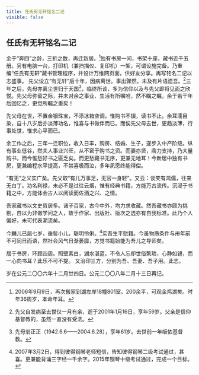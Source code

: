 ```yaml
---
title: 任氏有无轩铭名二记
visible: false
---
```


## 任氏有无轩铭名二记

余于“奔四”之龄，三折之数，再迁新居。[^1]独有书房一间，书架十座，藏书近千五册。另有电脑一台，打印机（兼扫描仪、复印机）一架，可谓设施完备。乃重编“任氏有无轩”藏书管理程序，并设计万维网页面，供好友分享。再写铭名二记以志盛事。 先父设立“有无轩”后十年，因病离世。事出骤然，未及有片语遗吾。[^2]三年之后，先母亦离尘世归于天国[^3]，临终所谈，多为信仰以及与先父即将见面之欣悦。先父母弥留之际，并未对余之事业、生活有所嘱咐，然不瞩之瞩，余于若干年后回忆之，更觉所瞩之重矣！

先父母在世，不置金银珠宝，不添冰箱空调，惟购书不辍，读书不止。余耳濡目染，自十八岁后亦淡薄功名，惟喜与书做伴而已。而俟先父母去世，更趋淡薄，行事处世，惟求心平而已。

余工作之后，三年一迁职位，收入日丰，购房、结婚、生子，遂步入中产阶级。纵有事业低谷，然夫人事业兴旺，从不窘于购书之资。而妻亦贤，鼎力支持，乃大量购书，而今惟愁好书之匮乏矣。而更愁藏书无序，更兼无地耳！今新居中独有书房，更兼编程水平提高，不禁喜极而泣，多年夙愿终能得偿。

“有无”之义实广矣。先父取“有儿万事足，无官一身轻”。又云：谈笑有鸿儒，往来无白丁。功名利禄，未必不是过往云烟，惟有经典书籍，方能万古流传。沉浸于书籍之中，方能体会古人以阅读而佐酒之兴、之情。

吾家藏书以文史哲居多。诸子百家，古今中外，均力求收藏。然吾藏书亦颇为挑剔，自以为非做学问之人，故于作家、出版社、版次之选亦有自我标准。此乃个人偏好，未可代表潮流矣。

今麟儿已届七岁，垂髻小儿，聪明伶俐。[^4]实吾生平慰籍。今虽物质条件与卅年前不可同日而语，然社会风气日渐萎靡，方觉书籍始能为吾儿之导师矣。

居于书房，环顾四周。照壁素白，湖水湛蓝。不令人忘却世俗繁琐，心静如镜，而一心向书耳？此乐不可不提。 又治印三方，分别为吾、吾妻、吾子用。此志。 

岁在公元二〇〇六年十二月廿四日。公元二〇〇八年二月十三日再记。

[^1]: 2006年9月9日，再次搬家到湖左岸18幢801室。200余平，可观金鸡湖矣。时年36周岁，本命年耳。
[^2]: 先父自发病至去世仅一月有余，逝于2001年1月16日，享年59岁。父亲是信仰基督教的，虽然一直没有受洗。
[^3]: 先母翁正正（1942.6.6——2004.6.28），享年61岁。去世前一年皈依基督教。
[^4]: 2007年3月2日，得到彼得钢琴老师短信，告知彼得钢琴二级考试通过，甚喜。更兼能背诵三字经一千余字。2015年钢琴十级考试通过，完成一个目标。